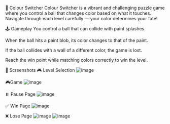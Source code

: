 🎨 Colour Switcher
Colour Switcher is a vibrant and challenging puzzle game where you control a ball that changes color based on what it touches. Navigate through each level carefully — your color determines your fate!

🕹️ Gameplay
You control a ball that can collide with paint splashes.

When the ball hits a paint blob, its color changes to that of the paint.

If the ball collides with a wall of a different color, the game is lost.

Reach the win point while matching colors correctly to win the level.

📸 Screenshots
🎮 Level Selection
![image](https://github.com/user-attachments/assets/3e1e4067-9e54-47e1-8ce2-408f11cc1775)

🎮Game
![image](https://github.com/user-attachments/assets/77acc2d9-f34d-4660-a0ff-db15a16ea5fd)

⏸️ Pause Page
![image](https://github.com/user-attachments/assets/47f4a919-c79e-4808-aebc-97e6f6488c04)

✅ Win Page
![image](https://github.com/user-attachments/assets/70aefda8-cffc-42d6-a0a7-bb597877d94a)

❌ Lose Page
![image](https://github.com/user-attachments/assets/0417641a-b18f-4af3-a314-f97f66bd1e66)
![image](https://github.com/user-attachments/assets/8dc2bda7-dc59-42f1-9cb3-ac5ca5d41829)
